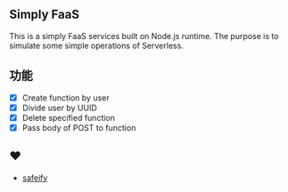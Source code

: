 ## Simply FaaS

This is a simply FaaS services built on Node.js runtime. The purpose is to simulate some simple operations of Serverless. 

## 功能

- [x] Create function by user
- [x] Divide user by UUID
- [x] Delete specified function
- [x] Pass body of POST to function

## ♥

* [safeify](https://github.com/Houfeng/safeify)